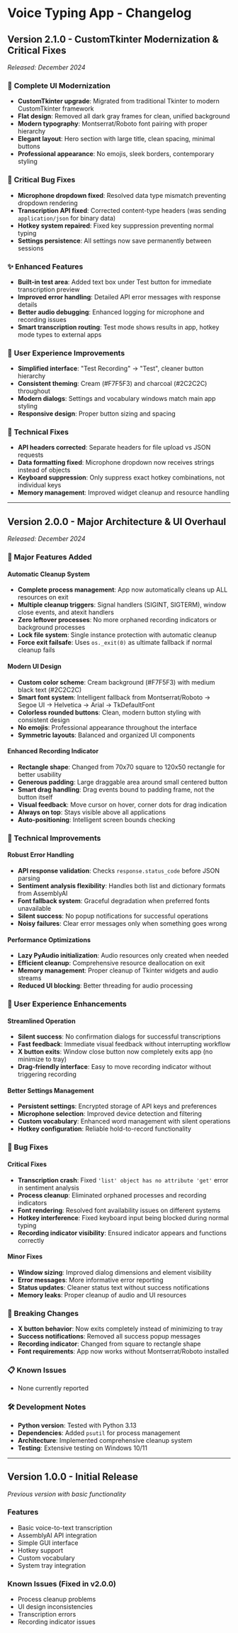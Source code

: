 # Voice Typing App - Changelog

## Version 2.1.0 - CustomTkinter Modernization & Critical Fixes
*Released: December 2024*

### 🎨 **Complete UI Modernization**
- **CustomTkinter upgrade**: Migrated from traditional Tkinter to modern CustomTkinter framework
- **Flat design**: Removed all dark gray frames for clean, unified background
- **Modern typography**: Montserrat/Roboto font pairing with proper hierarchy
- **Elegant layout**: Hero section with large title, clean spacing, minimal buttons
- **Professional appearance**: No emojis, sleek borders, contemporary styling

### 🔧 **Critical Bug Fixes**
- **Microphone dropdown fixed**: Resolved data type mismatch preventing dropdown rendering
- **Transcription API fixed**: Corrected content-type headers (was sending `application/json` for binary data)
- **Hotkey system repaired**: Fixed key suppression preventing normal typing
- **Settings persistence**: All settings now save permanently between sessions

### ✨ **Enhanced Features**
- **Built-in test area**: Added text box under Test button for immediate transcription preview
- **Improved error handling**: Detailed API error messages with response details
- **Better audio debugging**: Enhanced logging for microphone and recording issues
- **Smart transcription routing**: Test mode shows results in app, hotkey mode types to external apps

### 🎯 **User Experience Improvements**
- **Simplified interface**: "Test Recording" → "Test", cleaner button hierarchy
- **Consistent theming**: Cream (#F7F5F3) and charcoal (#2C2C2C) throughout
- **Modern dialogs**: Settings and vocabulary windows match main app styling
- **Responsive design**: Proper button sizing and spacing

### 🐛 **Technical Fixes**
- **API headers corrected**: Separate headers for file upload vs JSON requests
- **Data formatting fixed**: Microphone dropdown now receives strings instead of objects
- **Keyboard suppression**: Only suppress exact hotkey combinations, not individual keys
- **Memory management**: Improved widget cleanup and resource handling

---

## Version 2.0.0 - Major Architecture & UI Overhaul
*Released: December 2024*

### 🚀 Major Features Added

#### **Automatic Cleanup System**
- **Complete process management**: App now automatically cleans up ALL resources on exit
- **Multiple cleanup triggers**: Signal handlers (SIGINT, SIGTERM), window close events, and atexit handlers
- **Zero leftover processes**: No more orphaned recording indicators or background processes
- **Lock file system**: Single instance protection with automatic cleanup
- **Force exit failsafe**: Uses `os._exit(0)` as ultimate fallback if normal cleanup fails

#### **Modern UI Design**
- **Custom color scheme**: Cream background (#F7F5F3) with medium black text (#2C2C2C)
- **Smart font system**: Intelligent fallback from Montserrat/Roboto → Segoe UI → Helvetica → Arial → TkDefaultFont
- **Colorless rounded buttons**: Clean, modern button styling with consistent design
- **No emojis**: Professional appearance throughout the interface
- **Symmetric layouts**: Balanced and organized UI components

#### **Enhanced Recording Indicator**
- **Rectangle shape**: Changed from 70x70 square to 120x50 rectangle for better usability
- **Generous padding**: Large draggable area around small centered button
- **Smart drag handling**: Drag events bound to padding frame, not the button itself
- **Visual feedback**: Move cursor on hover, corner dots for drag indication
- **Always on top**: Stays visible above all applications
- **Auto-positioning**: Intelligent screen bounds checking

### 🔧 Technical Improvements

#### **Robust Error Handling**
- **API response validation**: Checks `response.status_code` before JSON parsing
- **Sentiment analysis flexibility**: Handles both list and dictionary formats from AssemblyAI
- **Font fallback system**: Graceful degradation when preferred fonts unavailable
- **Silent success**: No popup notifications for successful operations
- **Noisy failures**: Clear error messages only when something goes wrong

#### **Performance Optimizations**
- **Lazy PyAudio initialization**: Audio resources only created when needed
- **Efficient cleanup**: Comprehensive resource deallocation on exit
- **Memory management**: Proper cleanup of Tkinter widgets and audio streams
- **Reduced UI blocking**: Better threading for audio processing

### 🎯 User Experience Enhancements

#### **Streamlined Operation**
- **Silent success**: No confirmation dialogs for successful transcriptions
- **Fast feedback**: Immediate visual feedback without interrupting workflow
- **X button exits**: Window close button now completely exits app (no minimize to tray)
- **Drag-friendly interface**: Easy to move recording indicator without triggering recording

#### **Better Settings Management**
- **Persistent settings**: Encrypted storage of API keys and preferences
- **Microphone selection**: Improved device detection and filtering
- **Custom vocabulary**: Enhanced word management with silent operations
- **Hotkey configuration**: Reliable hold-to-record functionality

### 🐛 Bug Fixes

#### **Critical Fixes**
- **Transcription crash**: Fixed `'list' object has no attribute 'get'` error in sentiment analysis
- **Process cleanup**: Eliminated orphaned processes and recording indicators
- **Font rendering**: Resolved font availability issues on different systems
- **Hotkey interference**: Fixed keyboard input being blocked during normal typing
- **Recording indicator visibility**: Ensured indicator appears and functions correctly

#### **Minor Fixes**
- **Window sizing**: Improved dialog dimensions and element visibility
- **Error messages**: More informative error reporting
- **Status updates**: Cleaner status text without success notifications
- **Memory leaks**: Proper cleanup of audio and UI resources

### 🔄 Breaking Changes
- **X button behavior**: Now exits completely instead of minimizing to tray
- **Success notifications**: Removed all success popup messages
- **Recording indicator**: Changed from square to rectangle shape
- **Font requirements**: App now works without Montserrat/Roboto installed

### 📋 Known Issues
- None currently reported

### 🛠️ Development Notes
- **Python version**: Tested with Python 3.13
- **Dependencies**: Added `psutil` for process management
- **Architecture**: Implemented comprehensive cleanup system
- **Testing**: Extensive testing on Windows 10/11

---

## Version 1.0.0 - Initial Release
*Previous version with basic functionality*

### Features
- Basic voice-to-text transcription
- AssemblyAI API integration
- Simple GUI interface
- Hotkey support
- Custom vocabulary
- System tray integration

### Known Issues (Fixed in v2.0.0)
- Process cleanup problems
- UI design inconsistencies
- Transcription errors
- Recording indicator issues
